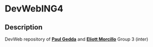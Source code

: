 # DevWebING4
## Description
DevWeb repository of <a href = "https://github.com/EliottElek/">**Paul Gedda**</a> and <a href = "https://github.com/EliottElek/">**Eliott Morcillo**</a> Group 3 (inter)
